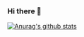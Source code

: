 
### Hi there 👋 

[![Anurag's github stats](https://github-readme-stats.vercel.app/api?username=heesungjang&theme=dracula)](https://github.com/anuraghazra/github-readme-stats)
<!--
**heesungjang/heesungjang** is a ✨ _special_ ✨ repository because its `README.md` (this file) appears on your GitHub profile.

Here are some ideas to get you started:

- 🔭 I’m currently working on ...
- 🌱 I’m currently learning ...
- 👯 I’m looking to collaborate on ...
- 🤔 I’m looking for help with ...
- 💬 Ask me about ...
- 📫 How to reach me: ...
- 😄 Pronouns: ...
- ⚡ Fun fact: ...
-->

